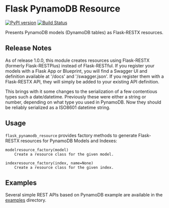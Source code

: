 Flask PynamoDB Resource
=======================
[![PyPI version](https://badge.fury.io/py/flask-pynamodb-resource.svg)](https://badge.fury.io/py/flask-pynamodb-resource)
[![Build Status](https://travis-ci.com/brandond/flask-pynamodb-resource.svg?branch=master)](https://travis-ci.com/brandond/flask-pynamodb-resource)

Presents PynamoDB models (DynamoDB tables) as Flask-RESTX resources.

Release Notes
-------------

As of release 1.0.0, this module creates resources using Flask-RESTX (formerly Flask-RESTPlus) instead of Flask-RESTful. If you register your models with a Flask App or Blueprint,
you will find a Swagger UI and definition available at '/docs' and '/swagger.json'. If you register them with a Flask-RESTX API, they will simply be added
to your existing API definition.

This brings with it some changes to the serialization of a few contentious types such a date/datetime. Previously these were
either a string or number, depending on what type you used in PynamoDB. Now they should be reliably serialized as a ISO8601 datetime string.

Usage
-----

`flask_pynamodb_resource` provides factory methods to generate Flask-RESTX resources for PynamoDB Models and Indexes:

    modelresource_factory(model)
        Create a resource class for the given model.

    indexresource_factory(index, name=None)
        Create a resource class for the given index.

Examples
-------

Several simple REST APIs based on PynamoDB example are available in the [examples](examples/) directory.
